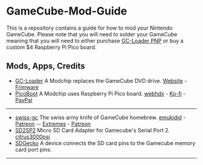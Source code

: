 # GameCube-Mod-Guide
This is a repository contains a guide for how to mod your Nintendo GameCube. Please note that you will need to solder your GameCube meaning that you will need to either purchase [GC-Loader PNP](https://gc-loader.com/product/gc-loader-pnp/) or buy a custom $4 Raspberry Pi Pico board.

## Mods, Apps, Credits

- [GC-Loader](https://gc-loader.com/product/gc-loader-pnp/) A Modchip replaces the GameCube DVD drive. [Website](https://gc-loader.com/) - [Frimware](https://github.com/danielkraak/GC-Loader)
- [PicoBoot](https://github.com/webhdx/PicoBoot) A Modchip uses Raspberry Pi Pico board. [webhdx](https://github.com/webhdx) - [Ko-fi](https://ko-fi.com/webhdx) - [PayPal](https://www.paypal.com/paypalme/maciejkobus)

---

- [swiss-gc](https://github.com/emukidid/swiss-gc) The swiss army knife of GameCube homebrew. [emukidid](https://github.com/emukidid/) - [Patreon](http://patreon.com/emu_kidid) -- [Extremes](https://github.com/Extrems) - [Patreon](https://patreon.com/Extrems)
- [SD2SP2](https://github.com/citrus3000psi/SD2SP2) Micro SD Card Adapter for Gamecube's Serial Port 2. [citrus3000psi](https://github.com/citrus3000psi)
- [SDGecko](https://www.gc-forever.com/wiki/index.php?title=SDGecko) A device connects the SD card pins to the Gamecube memory card port pins.

---
